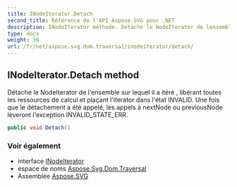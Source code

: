 ```yaml
---
title: INodeIterator.Detach
second_title: Référence de l'API Aspose.SVG pour .NET
description: INodeIterator méthode. Détache le NodeIterator de lensemble sur lequel il a itéré  libérant toutes les ressources de calcul et plaçant literator dans létat INVALID. Une fois que le détachement a été appelé les appels à nextNode ou previousNode lèveront lexception INVALID_STATE_ERR.
type: docs
weight: 30
url: /fr/net/aspose.svg.dom.traversal/inodeiterator/detach/
---
```

## INodeIterator.Detach method

Détache le NodeIterator de l'ensemble sur lequel il a itéré , libérant toutes les ressources de calcul et plaçant l'iterator dans l'état INVALID. Une fois que le détachement a été appelé, les appels à nextNode ou previousNode lèveront l'exception INVALID_STATE_ERR.

```csharp
public void Detach()
```

### Voir également

* interface [INodeIterator](../)
* espace de noms [Aspose.Svg.Dom.Traversal](../../inodeiterator/)
* Assemblée [Aspose.SVG](../../../)


